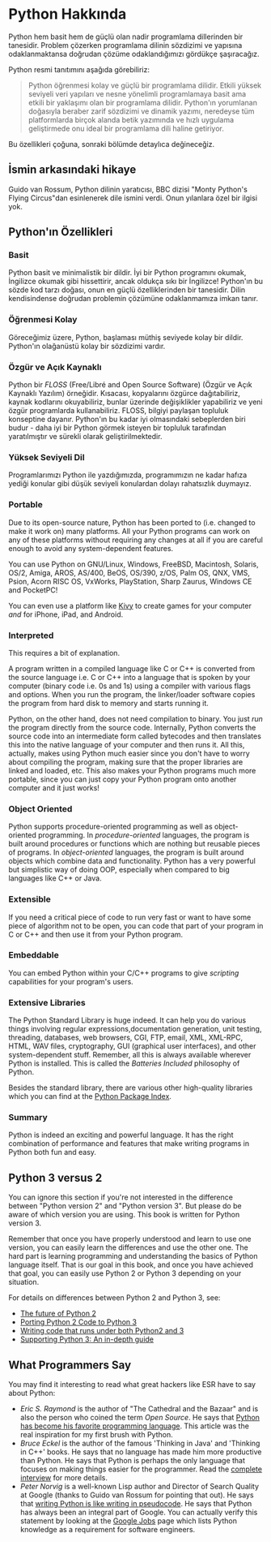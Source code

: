 # Python Hakkında

Python hem basit hem de güçlü olan nadir programlama dillerinden bir tanesidir. Problem çözerken programlama dilinin sözdizimi ve yapısına odaklanmaktansa doğrudan çözüme odaklandığımızı gördükçe şaşıracağız.

Python resmi tanıtımını aşağıda görebiliriz:

> Python öğrenmesi kolay ve güçlü bir programlama dilidir. Etkili yüksek seviyeli veri yapıları ve nesne yönelimli programlamaya basit ama etkili bir yaklaşımı olan bir programlama dilidir. Python'ın yorumlanan doğasıyla beraber zarif sözdizimi ve dinamik yazımı, neredeyse tüm platformlarda birçok alanda betik yazımında ve hızlı uygulama geliştirmede onu ideal bir programlama dili haline getiriyor.

Bu özellikleri çoğuna, sonraki bölümde detaylıca değineceğiz.

## İsmin arkasındaki hikaye

Guido van Rossum, Python dilinin yaratıcısı,  BBC dizisi "Monty Python's Flying Circus"dan esinlenerek dile ismini verdi. Onun yılanlara özel bir ilgisi yok.

## Python'ın Özellikleri

### Basit

Python basit ve minimalistik bir dildir. İyi bir Python programını okumak, İngilizce okumak gibi hissettirir, ancak oldukça sıkı bir  İngilizce! Python'ın bu sözde kod tarzı doğası, onun en güçlü özelliklerinden bir tanesidir. Dilin kendisindense doğrudan problemin çözümüne odaklanmamıza imkan tanır.

### Öğrenmesi Kolay

Göreceğimiz üzere, Python, başlaması müthiş seviyede kolay bir dildir. Python'ın olağanüstü kolay bir sözdizimi vardır.

### Özgür ve Açık Kaynaklı

Python bir _FLOSS_ \(Free/Libré and Open Source Software\) \(Özgür ve Açık Kaynaklı Yazılım\) örneğidir. Kısacası, kopyalarını özgürce dağıtabiliriz,  kaynak kodlarını okuyabiliriz, bunlar üzerinde değişiklikler yapabiliriz ve yeni özgür programlarda kullanabiliriz. FLOSS, bilgiyi paylaşan topluluk konseptine dayanır. Python'ın bu kadar iyi olmasındaki sebeplerden biri budur - daha iyi bir Python görmek isteyen bir topluluk tarafından yaratılmıştır ve sürekli olarak geliştirilmektedir.

### Yüksek Seviyeli Dil

Programlarımızı Python ile yazdığımızda, programımızın ne kadar hafıza yediği konular gibi düşük seviyeli konulardan dolayı rahatsızlık duymayız.





### Portable

Due to its open-source nature, Python has been ported to \(i.e. changed to make it work on\) many platforms. All your Python programs can work on any of these platforms without requiring any changes at all if you are careful enough to avoid any system-dependent features.

You can use Python on GNU/Linux, Windows, FreeBSD, Macintosh, Solaris, OS/2, Amiga, AROS, AS/400, BeOS, OS/390, z/OS, Palm OS, QNX, VMS, Psion, Acorn RISC OS, VxWorks, PlayStation, Sharp Zaurus, Windows CE and PocketPC!

You can even use a platform like [Kivy](http://kivy.org) to create games for your computer _and_ for iPhone, iPad, and Android.

### Interpreted

This requires a bit of explanation.

A program written in a compiled language like C or C++ is converted from the source language i.e. C or C++ into a language that is spoken by your computer \(binary code i.e. 0s and 1s\) using a compiler with various flags and options. When you run the program, the linker/loader software copies the program from hard disk to memory and starts running it.

Python, on the other hand, does not need compilation to binary. You just _run_ the program directly from the source code. Internally, Python converts the source code into an intermediate form called bytecodes and then translates this into the native language of your computer and then runs it. All this, actually, makes using Python much easier since you don't have to worry about compiling the program, making sure that the proper libraries are linked and loaded, etc. This also makes your Python programs much more portable, since you can just copy your Python program onto another computer and it just works!

### Object Oriented

Python supports procedure-oriented programming as well as object-oriented programming. In _procedure-oriented_ languages, the program is built around procedures or functions which are nothing but reusable pieces of programs. In _object-oriented_ languages, the program is built around objects which combine data and functionality. Python has a very powerful but simplistic way of doing OOP, especially when compared to big languages like C++ or Java.

### Extensible

If you need a critical piece of code to run very fast or want to have some piece of algorithm not to be open, you can code that part of your program in C or C++ and then use it from your Python program.

### Embeddable

You can embed Python within your C/C++ programs to give _scripting_ capabilities for your program's users.

### Extensive Libraries

The Python Standard Library is huge indeed. It can help you do various things involving regular expressions,documentation generation, unit testing, threading, databases, web browsers, CGI, FTP, email, XML, XML-RPC, HTML, WAV files, cryptography, GUI \(graphical user interfaces\), and other system-dependent stuff. Remember, all this is always available wherever Python is installed. This is called the _Batteries Included_ philosophy of Python.

Besides the standard library, there are various other high-quality libraries which you can find at the [Python Package Index](http://pypi.python.org/pypi).

### Summary

Python is indeed an exciting and powerful language. It has the right combination of performance and features that make writing programs in Python both fun and easy.

## Python 3 versus 2

You can ignore this section if you're not interested in the difference between "Python version 2" and "Python version 3". But please do be aware of which version you are using. This book is written for Python version 3.

Remember that once you have properly understood and learn to use one version, you can easily learn the differences and use the other one. The hard part is learning programming and understanding the basics of Python language itself. That is our goal in this book, and once you have achieved that goal, you can easily use Python 2 or Python 3 depending on your situation.

For details on differences between Python 2 and Python 3, see:

* [The future of Python 2](http://lwn.net/Articles/547191/)
* [Porting Python 2 Code to Python 3](https://docs.python.org/3/howto/pyporting.html)
* [Writing code that runs under both Python2 and 3](https://wiki.python.org/moin/PortingToPy3k/BilingualQuickRef)
* [Supporting Python 3: An in-depth guide](http://python3porting.com)

## What Programmers Say

You may find it interesting to read what great hackers like ESR have to say about Python:

* _Eric S. Raymond_ is the author of "The Cathedral and the Bazaar" and is also the person who coined the term _Open Source_. He says that [Python has become his favorite programming language](http://www.python.org/about/success/esr/). This article was the real inspiration for my first brush with Python.
* _Bruce Eckel_ is the author of the famous 'Thinking in Java' and 'Thinking in C++' books. He says that no language has made him more productive than Python. He says that Python is perhaps the only language that focuses on making things easier for the programmer. Read the [complete interview](http://www.artima.com/intv/aboutme.html) for more details.
* _Peter Norvig_ is a well-known Lisp author and Director of Search Quality at Google \(thanks to Guido van Rossum for pointing that out\). He says that [writing Python is like writing in pseudocode](https://news.ycombinator.com/item?id=1803815). He says that Python has always been an integral part of Google. You can actually verify this statement by looking at the [Google Jobs](http://www.google.com/jobs/index.html) page which lists Python knowledge as a requirement for software engineers.

